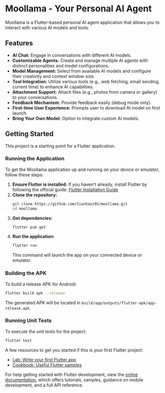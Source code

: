 # Moollama - Your Personal AI Agent

Moollama is a Flutter-based personal AI agent application that allows you to interact with various AI models and tools.

## Features

*   **AI Chat:** Engage in conversations with different AI models.
*   **Customizable Agents:** Create and manage multiple AI agents with distinct personalities and model configurations.
*   **Model Management:** Select from available AI models and configure their creativity and context window size.
*   **Tool Integration:** Utilize various tools (e.g., web fetching, email sending, current time) to enhance AI capabilities.
*   **Attachment Support:** Attach files (e.g., photos from camera or gallery) to your conversations.
*   **Feedback Mechanism:** Provide feedback easily (debug mode only).
*   **First-time User Experience:** Prompts user to download AI model on first launch.
*   **Bring Your Own Model:** Option to integrate custom AI models.

## Getting Started

This project is a starting point for a Flutter application.

### Running the Application

To get the Moollama application up and running on your device or emulator, follow these steps:

1.  **Ensure Flutter is installed:** If you haven't already, install Flutter by following the official guide: [Flutter Installation Guide](https://flutter.dev/docs/get-started/install)
2.  **Clone the repository:**
    ```bash
    git clone https://github.com/tianhaoz95/moollama.git
    cd moollama
    ```
3.  **Get dependencies:**
    ```bash
    flutter pub get
    ```
4.  **Run the application:**
    ```bash
    flutter run
    ```
    This command will launch the app on your connected device or emulator.

### Building the APK

To build a release APK for Android:

```bash
flutter build apk --release
```
The generated APK will be located in `build/app/outputs/flutter-apk/app-release.apk`.

### Running Unit Tests

To execute the unit tests for the project:

```bash
flutter test
```

A few resources to get you started if this is your first Flutter project:

- [Lab: Write your first Flutter app](https://docs.flutter.dev/get-started/codelab)
- [Cookbook: Useful Flutter samples](https://docs.flutter.dev/cookbook)

For help getting started with Flutter development, view the
[online documentation](https://docs.flutter.dev/), which offers tutorials,
samples, guidance on mobile development, and a full API reference.